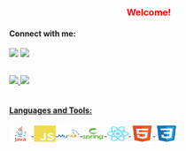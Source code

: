 <h3 align="center" style="color:red;" >Welcome!</h3>


<div> 
    <h4>Connect with me:</h4>
    <a href="https://www.linkedin.com/in/patricia-iaczinski" target="_blank"><img src="https://img.shields.io/badge/-LinkedIn-%230077B5?style=for-the-badge&logo=linkedin&logoColor=white" target="_blank"></a> 
  <a href = "mailto:patricia.iaczinski@gmail.com"><img src="https://img.shields.io/badge/-Gmail-%23333?style=for-the-badge&logo=gmail&logoColor=white" target="_blank"></a>
   
  </div>
  
  ##

 
 
 <div>
  <a href="https://github.com/paatyiaczinski">
  <img height="180em" src="https://github-readme-stats.vercel.app/api?username=paatyiaczinski&show_icons=true&theme=dracula&include_all_commits=true&count_private=true"/>
  <img height="180em" src="https://github-readme-stats.vercel.app/api/top-langs/?username=paatyiaczinski&layout=compact&langs_count=7&theme=dracula"/>
</div>
  
  <div style="display: inline_block"><br>
      <h4>Languages and Tools:</h4>
    <img align="center" alt="Paaty-JAVA" height="30" width="40" src="https://github.com/devicons/devicon/blob/master/icons/java/java-original-wordmark.svg">
  <img align="center" alt="Paaty-Js" height="30" width="40" src="https://raw.githubusercontent.com/devicons/devicon/master/icons/javascript/javascript-plain.svg">
   <img align="center" alt="Paaty-mysql" height="30" width="40" src="https://github.com/devicons/devicon/blob/master/icons/mysql/mysql-original-wordmark.svg"> 
    <img align="center" alt="Paaty-Spring" height="30" width="40" src="https://github.com/devicons/devicon/blob/master/icons/spring/spring-original-wordmark.svg">
  <img align="center" alt="Paaty-React" height="30" width="40" src="https://raw.githubusercontent.com/devicons/devicon/master/icons/react/react-original.svg">
  <img align="center" alt="Paaty-HTML" height="30" width="40" src="https://raw.githubusercontent.com/devicons/devicon/master/icons/html5/html5-original.svg">
  <img align="center" alt="Paaty-CSS" height="30" width="40" src="https://raw.githubusercontent.com/devicons/devicon/master/icons/css3/css3-original.svg">
  
</div>

  
 

